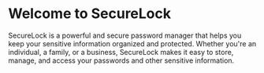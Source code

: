 # Welcome to SecureLock
SecureLock is a powerful and secure password manager that helps you keep your sensitive information organized and protected. Whether you're an individual, a family, or a business, SecureLock makes it easy to store, manage, and access your passwords and other sensitive information.
